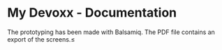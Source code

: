 # My Devoxx - Documentation

The prototyping has been made with Balsamiq. The PDF file contains an export of the screens.≤

